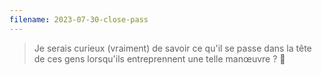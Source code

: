```yaml
---
filename: 2023-07-30-close-pass
---
```

> Je serais curieux (vraiment) de savoir ce qu'il se passe dans la tête de ces gens lorsqu'ils entreprennent une telle manœuvre ? 🤔
